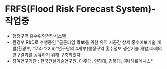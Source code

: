 # FRFS(Flood Risk Forecast System)-작업중

* 행정구역 홍수위험전망시스템
* 환경부 R&D로 수행중인 "골든타임 확보를 위한 유역 시공간 상세 홍수예보기술 개발(환경부, '17.4-'22.6)"연구단의 4세부(행정구역 홍수정보 생산기술 개발)과제의 연구결과를 공유하기 위해 구축되었다.
* 참여연구기관 : 한국건설기술연구원, 아주대, 인하대, 경북대, (주)헤르메시스*     

